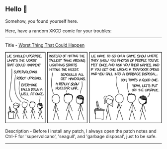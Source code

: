 ## Hello 👀

Somehow, you found yourself here.

Here, have a random XKCD comic for your troubles:

-----------------------------------

Title - [Worst Thing That Could Happen](https://xkcd.com/2261)

![Worst Thing That Could Happen](./random_comic.png)

Description - Before I install any patch, I always open the patch notes and Ctrl-F for 'supervolcano', 'seagull', and 'garbage disposal', just to be safe.

-----------------------------------